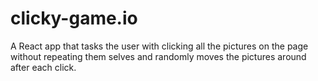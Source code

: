 # clicky-game.io
A React app that tasks the user with clicking all the pictures on the page without repeating them selves and randomly moves the pictures around after each click.

